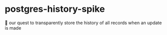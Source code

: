 # postgres-history-spike
📜 our quest to transparently store the history of all records when an update is made
